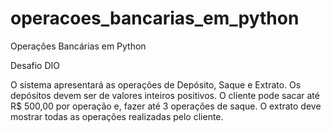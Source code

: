 # operacoes_bancarias_em_python
Operações Bancárias em Python

Desafio DIO

O sistema apresentará as operações de Depósito, Saque e Extrato.
Os depósitos devem ser de valores inteiros positivos.
O cliente pode sacar até R$ 500,00 por operação e, fazer até 3 operações de saque.
O extrato deve mostrar todas as operações realizadas pelo cliente.
